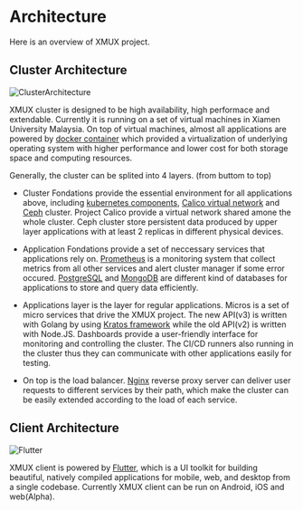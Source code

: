 # Architecture

Here is an overview of XMUX project.

## Cluster Architecture

![ClusterArchitecture](https://i.jpg.dog/img/874c6bf7570e53550776b27556eed9f3.png)

XMUX cluster is designed to be high availability, high performace and extendable. Currently it is running on a set of virtual machines in Xiamen University Malaysia. On top of virtual machines, almost all applications are powered by [docker container](https://www.docker.com/products/container-runtime) which provided a virtualization of underlying operating system with higher performance and lower cost for both storage space and computing resources.

Generally, the cluster can be splited into 4 layers. (from buttom to top)

- Cluster Fondations provide the essential environment for all applications above, including [kubernetes components](https://kubernetes.io/docs/concepts/overview/components/), [Calico virtual network](https://www.projectcalico.org/) and [Ceph](https://ceph.io/) cluster. Project Calico provide a virtual network shared amone the whole cluster. Ceph cluster store persistent data produced by upper layer applications with at least 2 replicas in different physical devices.

- Application Fondations provide a set of neccessary services that applications rely on. [Prometheus](https://prometheus.io/) is a monitoring system that collect metrics from all other services and alert cluster manager if some error occured. [PostgreSQL](https://www.postgresql.org/) and [MongoDB](https://www.mongodb.com) are different kind of databases for applications to store and query data efficiently.

- Applications layer is the layer for regular applications. Micros is a set of micro services that drive the XMUX project. The new API(v3) is written with Golang by using [Kratos framework](https://github.com/bilibili/kratos) while the old API(v2) is written with Node.JS. Dashboards provide a user-friendly interface for monitoring and controlling the cluster. The CI/CD runners also running in the cluster thus they can communicate with other applications easily for testing.

- On top is the load balancer. [Nginx](https://www.nginx.com/) reverse proxy server can deliver user requests to different services by their path, which make the cluster can be easily extended according to the load of each service.

## Client Architecture

![Flutter](https://www.donnfelker.com/wp-content/uploads/2019/05/flutter-arch.png)

XMUX client is powered by [Flutter](https://flutter.dev), which is a UI toolkit for building beautiful, natively compiled applications for mobile, web, and desktop from a single codebase. Currently XMUX client can be run on Android, iOS and web(Alpha).